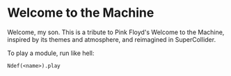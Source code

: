 # Welcome to the Machine

Welcome, my son. This is a tribute to Pink Floyd's Welcome to the Machine, inspired by its themes and atmosphere, and reimagined in SuperCollider.

To play a module, run like hell:

```
Ndef(<name>).play
```
